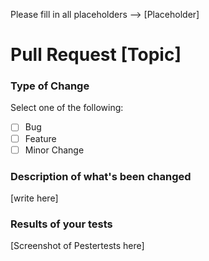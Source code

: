 Please fill in all placeholders --> [Placeholder]

# Pull Request [Topic]

### Type of Change
Select one of the following: 

- [ ] Bug
- [ ] Feature
- [ ] Minor Change

### Description of what's been changed
[write here]

### Results of your tests
[Screenshot of Pestertests here]
